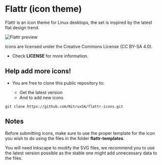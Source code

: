 Flattr (icon theme)
============

Flattr is an icon theme for Linux desktops, the set is inspired by the latest flat design trend.

![Flattr preview](http://fc06.deviantart.net/fs71/i/2013/355/1/d/flattr_by_deviantn7k1-d6837ad.png "Flattr is a flat icon theme for Linux")

Icons are licensed under the Creative Commons License (CC BY-SA 4.0). 
* Check **LICENSE** for more information.


Help add more icons!
-------------

* You are free to clone this public repository to:

  * Get the latest version 
  * And to add new icons

`git clone https://github.com/NitruxSA/flattr-icons.git`


Notes
-------------

Before submitting icons, make sure to use the proper template for the icon you wish to do using the files in the folder **flattr-templates**.

You will need Inkscape to modify the SVG files, we recommend you to use the latest version possible as the stable one might add unnecessary data to the files.
